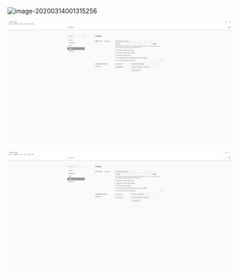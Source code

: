 ![image-20200314001315256](C:\Users\gosto\AppData\Roaming\Typora\typora-user-images\image-20200314001315256.png)

![image-20200314001449029](./images/image-20200314001449029.png)

![image-20200314001449029](./images/image-20200314001449029.png)
